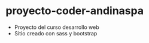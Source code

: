 # proyecto-coder-andinaspa

- Proyecto del curso desarrollo web 
- Sitio creado con sass y bootstrap
